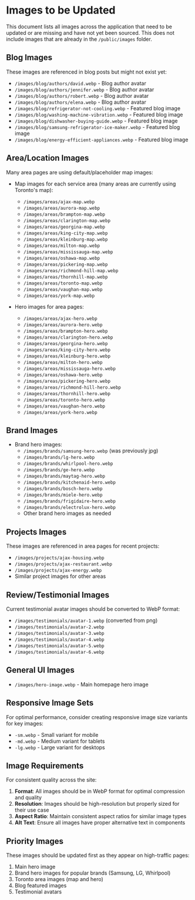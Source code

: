 # Images to be Updated

This document lists all images across the application that need to be updated or are missing and have not yet been sourced. This does not include images that are already in the `/public/images` folder.

## Blog Images

These images are referenced in blog posts but might not exist yet:

- `/images/blog/authors/david.webp` - Blog author avatar
- `/images/blog/authors/jennifer.webp` - Blog author avatar
- `/images/blog/authors/robert.webp` - Blog author avatar
- `/images/blog/authors/elena.webp` - Blog author avatar
- `/images/blog/refrigerator-not-cooling.webp` - Featured blog image
- `/images/blog/washing-machine-vibration.webp` - Featured blog image
- `/images/blog/dishwasher-buying-guide.webp` - Featured blog image
- `/images/blog/samsung-refrigerator-ice-maker.webp` - Featured blog image
- `/images/blog/energy-efficient-appliances.webp` - Featured blog image

## Area/Location Images

Many area pages are using default/placeholder map images:

- Map images for each service area (many areas are currently using Toronto's map):
  - `/images/areas/ajax-map.webp`
  - `/images/areas/aurora-map.webp`
  - `/images/areas/brampton-map.webp`
  - `/images/areas/clarington-map.webp`
  - `/images/areas/georgina-map.webp`
  - `/images/areas/king-city-map.webp`
  - `/images/areas/kleinburg-map.webp`
  - `/images/areas/milton-map.webp`
  - `/images/areas/mississauga-map.webp`
  - `/images/areas/oshawa-map.webp`
  - `/images/areas/pickering-map.webp`
  - `/images/areas/richmond-hill-map.webp`
  - `/images/areas/thornhill-map.webp`
  - `/images/areas/toronto-map.webp`
  - `/images/areas/vaughan-map.webp`
  - `/images/areas/york-map.webp`

- Hero images for area pages:
  - `/images/areas/ajax-hero.webp`
  - `/images/areas/aurora-hero.webp`
  - `/images/areas/brampton-hero.webp`
  - `/images/areas/clarington-hero.webp`
  - `/images/areas/georgina-hero.webp`
  - `/images/areas/king-city-hero.webp`
  - `/images/areas/kleinburg-hero.webp`
  - `/images/areas/milton-hero.webp`
  - `/images/areas/mississauga-hero.webp`
  - `/images/areas/oshawa-hero.webp`
  - `/images/areas/pickering-hero.webp`
  - `/images/areas/richmond-hill-hero.webp`
  - `/images/areas/thornhill-hero.webp`
  - `/images/areas/toronto-hero.webp`
  - `/images/areas/vaughan-hero.webp`
  - `/images/areas/york-hero.webp`

## Brand Images

- Brand hero images:
  - `/images/brands/samsung-hero.webp` (was previously jpg)
  - `/images/brands/lg-hero.webp`
  - `/images/brands/whirlpool-hero.webp`
  - `/images/brands/ge-hero.webp`
  - `/images/brands/maytag-hero.webp`
  - `/images/brands/kitchenaid-hero.webp`
  - `/images/brands/bosch-hero.webp`
  - `/images/brands/miele-hero.webp`
  - `/images/brands/frigidaire-hero.webp`
  - `/images/brands/electrolux-hero.webp`
  - Other brand hero images as needed

## Projects Images

These images are referenced in area pages for recent projects:

- `/images/projects/ajax-housing.webp`
- `/images/projects/ajax-restaurant.webp`
- `/images/projects/ajax-energy.webp`
- Similar project images for other areas

## Review/Testimonial Images

Current testimonial avatar images should be converted to WebP format:

- `/images/testimonials/avatar-1.webp` (converted from png)
- `/images/testimonials/avatar-2.webp`
- `/images/testimonials/avatar-3.webp`
- `/images/testimonials/avatar-4.webp`
- `/images/testimonials/avatar-5.webp`
- `/images/testimonials/avatar-6.webp`

## General UI Images

- `/images/hero-image.webp` - Main homepage hero image

## Responsive Image Sets

For optimal performance, consider creating responsive image size variants for key images:

- `-sm.webp` - Small variant for mobile
- `-md.webp` - Medium variant for tablets
- `-lg.webp` - Large variant for desktops

## Image Requirements

For consistent quality across the site:

1. **Format**: All images should be in WebP format for optimal compression and quality
2. **Resolution**: Images should be high-resolution but properly sized for their use case
3. **Aspect Ratio**: Maintain consistent aspect ratios for similar image types
4. **Alt Text**: Ensure all images have proper alternative text in components

## Priority Images

These images should be updated first as they appear on high-traffic pages:

1. Main hero image
2. Brand hero images for popular brands (Samsung, LG, Whirlpool)
3. Toronto area images (map and hero)
4. Blog featured images
5. Testimonial avatars 